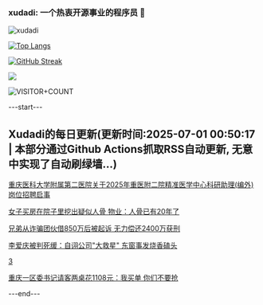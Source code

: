 ### xudadi: 一个热衷开源事业的程序员 👋

![xudadi](https://github-readme-stats-git-masterorgs-github-readme-stats-team.vercel.app/api?username=xudadi)

[![Top Langs](https://github-readme-stats.vercel.app/api/top-langs/?username=xudadi)](https://github.com/anuraghazra/github-readme-stats)

[![GitHub Streak](https://streak-stats.demolab.com?user=xudadi&locale=zh_Hans)](https://git.io/streak-stats)

![](https://raw.githubusercontent.com/xudadi/xudadi/main/assets/github-contribution-grid-snake.svg)

![VISITOR+COUNT](https://komarev.com/ghpvc/?username=xudadi&label=VISITOR+COUNT)


---start---

## Xudadi的每日更新(更新时间:2025-07-01 00:50:17 | 本部分通过Github Actions抓取RSS自动更新, 无意中实现了自动刷绿墙...)

[重庆医科大学附属第二医院关于2025年重医附二院精准医学中心科研助理(编外)岗位招聘启事](https://www.gongkaoleida.com/article/2482287)

[女子买房在院子里挖出疑似人骨 物业：人骨已有20年了](https://m.163.com/news/article/K3AAC8QM0534P59R.html)

[兄弟从诈骗团伙借850万后被起诉 无力偿还2400万获刑](https://m.163.com/news/article/K3ABGVPV0514D3UH.html)

[李爱庆被判死缓：自诩公司"大救星" 东窗事发烧香磕头](https://m.163.com/news/article/K3A8SNOD051492T3.html)

[3](https://m.163.com/touch/news/sub/domestic)

[重庆一区委书记请客两桌花1108元：我买单 你们不要抢](https://m.163.com/news/article/K3A7PTIC0512B07B.html)

---end---
